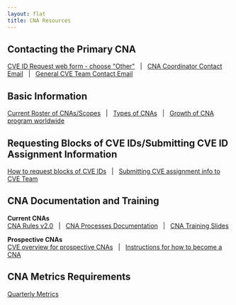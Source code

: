 ```yaml
---
layout: flat
title: CNA Resources
---
```


## Contacting the Primary CNA
[CVE ID Request web form - choose "Other"](https://cveform.mitre.org/)&nbsp;&nbsp;&nbsp;|&nbsp;&nbsp;&nbsp;[CNA Coordinator Contact Email](mailto:cna-coordinator@mitre.org)&nbsp;&nbsp;&nbsp;|&nbsp;&nbsp;&nbsp;[General CVE Team Contact Email](mailto:cve@mitre.org)

## Basic Information                       
[Current Roster of CNAs/Scopes](https://cve.mitre.org/cve/request_id.html#cna_participants)&nbsp;&nbsp;&nbsp;|&nbsp;&nbsp;&nbsp;[Types of CNAs](https://cve.mitre.org/cve/cna.html#cna_types)&nbsp;&nbsp;&nbsp;|&nbsp;&nbsp;&nbsp;[Growth of CNA program worldwide](https://cve.mitre.org/cve/cna.html#cnas_growth)

## Requesting Blocks of CVE IDs/Submitting CVE ID Assignment Information
[How to request blocks of CVE IDs](https://cve.mitre.org/about/faqs.html#request_blocks_of_cve_ids)&nbsp;&nbsp;&nbsp;|&nbsp;&nbsp;&nbsp;[Submitting CVE assignment info to CVE Team](https://cve.mitre.org/cve/cna.html#submitting_cve_assignment_info)

## CNA Documentation and Training
**Current CNAs**        
[CNA Rules v2.0](https://cve.mitre.org/cve/cna/rules.html)&nbsp;&nbsp;&nbsp;|&nbsp;&nbsp;&nbsp;[CNA Processes Documentation](/cna/processes_documentation.html)&nbsp;&nbsp;&nbsp;|&nbsp;&nbsp;&nbsp;[CNA Training Slides](/cna/training_slides.html)

**Prospective CNAs**        
[CVE overview for prospective CNAs](https://cve.mitre.org/cve/cna/CVE_Overview_for_Prospective_CNAs_v1.0.pdf)&nbsp;&nbsp;&nbsp;|&nbsp;&nbsp;&nbsp;[Instructions for how to become a CNA](https://cve.mitre.org/cve/cna.html#become_a_cna)

## CNA Metrics Requirements
[Quarterly Metrics](https://cve.mitre.org/cve/cna/rules.html#Appendix_G) 
